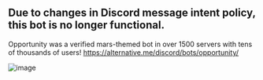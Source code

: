## Due to changes in Discord message intent policy, this bot is no longer functional.

Opportunity was a verified mars-themed bot in over 1500 servers with tens of thousands of users!
https://alternative.me/discord/bots/opportunity/

![image](https://user-images.githubusercontent.com/45440336/208264325-0f80b4ee-abec-409e-8e3a-f6e448c66faa.png)
